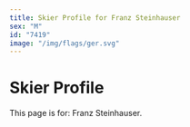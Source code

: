 ```yaml
---
title: Skier Profile for Franz Steinhauser
sex: "M"
id: "7419"
image: "/img/flags/ger.svg" 
---
```


# Skier Profile

This page is for: Franz Steinhauser.
    